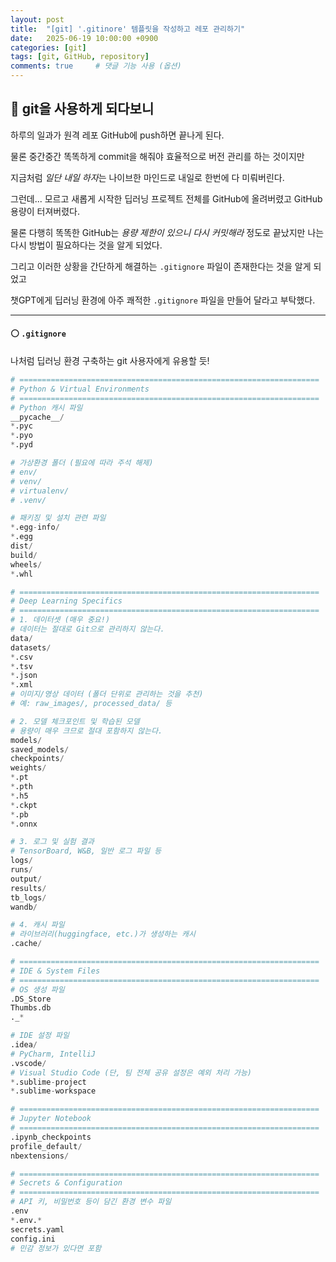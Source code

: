 ```yaml
---
layout: post
title:  "[git] '.gitinore' 템플릿을 작성하고 레포 관리하기"
date:   2025-06-19 10:00:00 +0900
categories: [git]
tags: [git, GitHub, repository]
comments: true     # 댓글 기능 사용 (옵션)
---
```



## 🔵 git을 사용하게 되다보니
하루의 일과가 원격 레포 GitHub에 push하면 끝나게 된다.

물론 중간중간 똑똑하게 commit을 해줘야 효율적으로 버전 관리를 하는 것이지만

지금처럼 *일단 내일 하자*는 나이브한 마인드로 내일로 한번에 다 미뤄버린다.

그런데... 모르고 새롭게 시작한 딥러닝 프로젝트 전체를 GitHub에 올려버렸고 GitHub 용량이 터져버렸다.

물론 다행히 똑똑한 GitHub는 *용량 제한이 있으니 다시 커밋해라* 정도로 끝났지만 나는 다시 방법이 필요하다는 것을 알게 되었다.

그리고 이러한 상황을 간단하게 해결하는 `.gitignore` 파일이 존재한다는 것을 알게 되었고

챗GPT에게 딥러닝 환경에 아주 쾌적한 `.gitignore` 파일을 만들어 달라고 부탁했다.

---

#### ⚪ `.gitignore`

나처럼 딥러닝 환경 구축하는 git 사용자에게 유용할 듯!

```py
# ===================================================================
# Python & Virtual Environments
# ===================================================================
# Python 캐시 파일
__pycache__/
*.pyc
*.pyo
*.pyd

# 가상환경 폴더 (필요에 따라 주석 해제)
# env/
# venv/
# virtualenv/
# .venv/

# 패키징 및 설치 관련 파일
*.egg-info/
*.egg
dist/
build/
wheels/
*.whl

# ===================================================================
# Deep Learning Specifics
# ===================================================================
# 1. 데이터셋 (매우 중요!)
# 데이터는 절대로 Git으로 관리하지 않는다.
data/
datasets/
*.csv
*.tsv
*.json
*.xml
# 이미지/영상 데이터 (폴더 단위로 관리하는 것을 추천)
# 예: raw_images/, processed_data/ 등

# 2. 모델 체크포인트 및 학습된 모델
# 용량이 매우 크므로 절대 포함하지 않는다.
models/
saved_models/
checkpoints/
weights/
*.pt
*.pth
*.h5
*.ckpt
*.pb
*.onnx

# 3. 로그 및 실험 결과
# TensorBoard, W&B, 일반 로그 파일 등
logs/
runs/
output/
results/
tb_logs/
wandb/

# 4. 캐시 파일
# 라이브러리(huggingface, etc.)가 생성하는 캐시
.cache/

# ===================================================================
# IDE & System Files
# ===================================================================
# OS 생성 파일
.DS_Store
Thumbs.db
._*

# IDE 설정 파일
.idea/      
# PyCharm, IntelliJ
.vscode/    
# Visual Studio Code (단, 팀 전체 공유 설정은 예외 처리 가능)
*.sublime-project
*.sublime-workspace

# ===================================================================
# Jupyter Notebook
# ===================================================================
.ipynb_checkpoints
profile_default/
nbextensions/

# ===================================================================
# Secrets & Configuration
# ===================================================================
# API 키, 비밀번호 등이 담긴 환경 변수 파일
.env
*.env.*
secrets.yaml
config.ini 
# 민감 정보가 있다면 포함
```